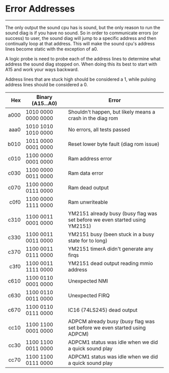 # Error Addresses
---
The only output the sound cpu has is sound, but the only reason to run the sound
diag is if you have no sound.  So in order to communicate errors (or success) to
user, the sound diag will jump to a specific address and then continually loop
at that address.  This will make the sound cpu's address lines become static
with the exception of a0.

A logic probe is need to probe each of the address lines to determine what
address the sound diag stopped on.  When doing this its best to start with A15
and work your ways backward.

Address lines that are stuck high should be considered a 1, while pulsing
address lines should be considered a 0.

|  Hex |   Binary (A15...A0) | Error |
|-----:|---------------------|-------|
| a000 | 1010 0000 0000 0000 | Shouldn't happen, but likely means a crash in the diag rom |
| aaa0 | 1010 1010 1010 0000 | No errors, all tests passed |
| b010 | 1011 0000 0001 0000 | Reset lower byte fault (diag rom issue) |
| c010 | 1100 0000 0001 0000 | Ram address error |
| c030 | 1100 0000 0011 0000 | Ram data error |
| c070 | 1100 0000 0111 0000 | Ram dead output |
| c0f0 | 1100 0000 1111 0000 | Ram unwriteable |
| c310 | 1100 0011 0001 0000 | YM2151 already busy (busy flag was set before we even started using YM2151) |
| c330 | 1100 0011 0011 0000 | YM2151 busy (been stuck in a busy state for to long) |
| c370 | 1100 0011 0111 0000 | YM2151 timerA didn't generate any firqs |
| c3f0 | 1100 0011 1111 0000 | YM2151 dead output reading mmio address |
| c610 | 1100 0110 0001 0000 | Unexpected NMI |
| c630 | 1100 0110 0011 0000 | Unexpected FIRQ |
| c670 | 1100 0110 0111 0000 | IC16 (74LS245) dead output |
| cc10 | 1100 1100 0001 0000 | ADPCM already busy (busy flag was set before we even started using ADPCM) |
| cc30 | 1100 1100 0011 0000 | ADPCM1 status was idle when we did a quick sound play |
| cc70 | 1100 1100 0111 0000 | ADPCM1 status was idle when we did a quick sound play |
